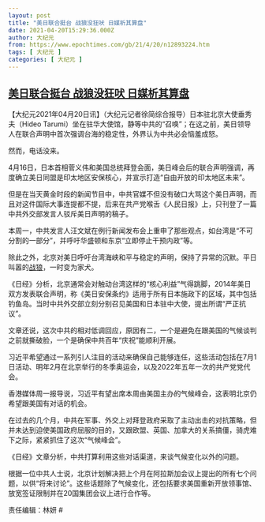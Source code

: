 ```yaml
---
layout: post
title: "美日联合挺台 战狼没狂吠 日媒析其算盘"
date: 2021-04-20T15:29:36.000Z
author: 大纪元
from: https://www.epochtimes.com/gb/21/4/20/n12893224.htm
tags: [ 大纪元 ]
categories: [ 大纪元 ]
---
```

<!--1618932576000-->
[美日联合挺台 战狼没狂吠 日媒析其算盘](https://www.epochtimes.com/gb/21/4/20/n12893224.htm)
------

<div>
<p>【大纪元2021年04月20日讯】（大纪元记者徐简综合报导）日本驻北京大使垂秀夫（Hideo Tarumi）坐在驻华大使馆，静等中共的“召唤”；在这之前，美日领导人在联合声明中首次强调台海的稳定性，外界认为中共必会恼羞成怒。</p><p>然而，电话没来。</p><p>4月16日，日本首相菅义伟和美国总统拜登会面，美日峰会后的联合声明强调，再度确立美日同盟是印太地区安保核心，并宣示打造“自由开放的印太地区未来”。</p><p>但是在当天黄金时段的新闻节目中，中共官媒不但没有破口大骂这个美日声明，而且对这件国际大事连提都不提，后来在共产党喉舌《人民日报》上，只刊登了一篇中共外交部发言人驳斥美日声明的稿子。</p><p>本周一，中共发言人汪文斌在例行新闻发布会上重申了那些观点，如台湾是“不可分割的一部分”，并呼吁华盛顿和东京“立即停止干预内政”等。</p><p>除此之外，北京对美日呼吁台湾海峡和平与稳定的声明，保持了异常的沉默。平日叫嚣的<a href="https://www.epochtimes.com/gb/tag/%E6%88%98%E7%8B%BC.html">战狼</a>，一时变为家犬。</p><p>《日经》分析，北京通常会对触动台湾这样的“核心利益”气得跳脚，2014年美日双方发表联合声明，称《美日安保条约》适用于所有日本施政下的区域，其中包括钓鱼岛。当时中共外交部立刻分别召见美国和日本驻中大使，提出所谓“严正抗议”。</p><p>文章还说，这次中共的相对低调回应，原因有二，一个是避免在跟美国的气候谈判之前就撕破脸，一个是确保中共百年“庆祝”能顺利开展。</p><p>习近平希望通过一系列引人注目的活动来确保自己能够连任，这些活动包括在7月1日活动、明年2月在北京举行的冬季奥运会，以及2022年五年一次的共产党党代会。</p><p>香港媒体周一报导说，习近平有望出席本周由美国主办的气候峰会，这表明北京仍希望跟美国有对话的机会。</p><p>在过去的几个月，中共在军事、外交上对拜登政府采取了主动出击的对抗策略，但并未达到迫使美国政府屈服的目的，又跟欧盟、英国、加拿大的关系搞僵，骑虎难下之际，紧紧抓住了这次“气候峰会”。</p><p>《日经》文章分析，中共打算利用这些对话渠道，来谈气候变化以外的问题。</p><p>根据一位中共人士说，北京计划解决把上个月在阿拉斯加会议上提出的所有七个问题，以供“将来讨论”。这些话题除了气候变化，还包括要求美国重新开放领事馆、放宽签证限制并在20国集团会议上进行合作等。</p><p>责任编辑：林妍 #</p>
</div>
